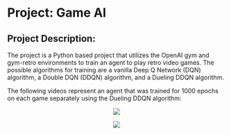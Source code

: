 # Project: Game AI
## Project Description:
The project is a Python based project that utilizes the OpenAI gym and gym-retro
environments to train an agent to play retro video games. The possible algorithms
for training are a vanilla Deep Q Network (DQN) algorithm, a Double DQN (DDQN) algorithm,
and a Dueling DDQN algorithm.

The following videos represent an agent that was trained for 1000 epochs
on each game separately using the Dueling DDQN algorithm:
<p align="center"><img src="./Gifs/Sonic_DuelDDQN.gif"></p>
<p align="center"><img src="./Gifs/JourneyEscape_DuelDDQN.gif"></p>
